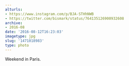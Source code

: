 ```yaml
---
alturls:
- https://www.instagram.com/p/BJA-STHhNWB
- https://twitter.com/bismark/status/764135126900932608
archive:
- 2016-08
date: '2016-08-12T16:23:03'
imagetype: jpg
slug: '1471018983'
type: photo
---
```


Weekend in Paris.

